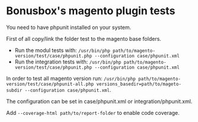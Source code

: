 # Bonusbox's magento plugin tests

You need to have phpunit installed on your system. 

First of all copy/link the folder test to the magento base folders.

* Run the modul tests with: `/usr/bin/php path/to/magento-version/test/case/phpunit.php --configuration case/phpunit.xml`
* Run the integration tests with: `/usr/bin/php path/to/magento-version/test/case/phpunit.php --configuration case/phpunit.xml`

In order to test all magento version run: `/usr/bin/php path/to/magento-version/test/case/phpunit-all.php versions_basedir=path/to/mageto-subdir --configuration case/phpunit.xml`.

The configuration can be set in case/phpunit.xml or integration/phpunit.xml.

Add `--coverage-html path/to/report-folder` to enable code coverage. 